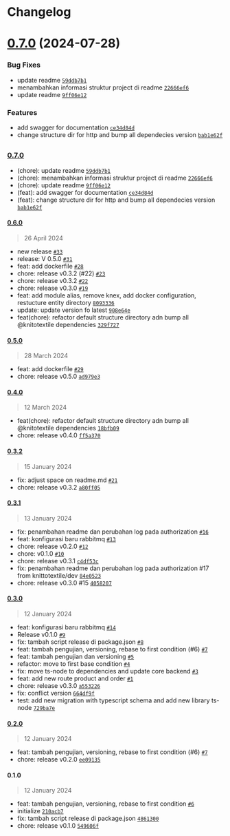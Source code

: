 # Changelog

# [0.7.0](https://github.com/knittotextile/rest-boilerplate-ts/compare/0.6.0...0.7.0) (2024-07-28)


### Bug Fixes

* update readme [`59ddb7b1`](https://github.com/knittotextile/rest-boilerplate-ts/commit/59ddb7b1fb75482e7180e3d33f731075ccd63f5b)
* menambahkan informasi struktur project di readme [`22666ef6`](https://github.com/knittotextile/rest-boilerplate-ts/commit/22666ef6ca248cc5f7b2f6c75f322c8032311d6f)
* update readme [`9ff06e12`](https://github.com/knittotextile/rest-boilerplate-ts/commit/9ff06e1270dfc4214c2ecee418a5a7922e5715c9)


### Features

* add swagger for documentation [`ce34d84d`](https://github.com/knittotextile/rest-boilerplate-ts/commit/ce34d84d6429488cbfac357663864e7757b7e1e0)
* change structure dir for http and bump all dependecies version [`bab1e62f`](https://github.com/knittotextile/rest-boilerplate-ts/commit/bab1e62f62133f9e44b66b453702bc3e816891d4)

##

### [0.7.0](https://github.com/knittotextile/rest-boilerplate-ts/compare/0.6.0...0.7.0)
- (chore): update readme [`59ddb7b1`](https://github.com/knittotextile/rest-boilerplate-ts/commit/59ddb7b1fb75482e7180e3d33f731075ccd63f5b)
- (chore): menambahkan informasi struktur project di readme [`22666ef6`](https://github.com/knittotextile/rest-boilerplate-ts/commit/22666ef6ca248cc5f7b2f6c75f322c8032311d6f)
- (chore): update readme [`9ff06e12`](https://github.com/knittotextile/rest-boilerplate-ts/commit/9ff06e1270dfc4214c2ecee418a5a7922e5715c9)
- (feat): add swagger for documentation [`ce34d84d`](https://github.com/knittotextile/rest-boilerplate-ts/commit/ce34d84d6429488cbfac357663864e7757b7e1e0)
- (feat): change structure dir for http and bump all dependecies version [`bab1e62f`](https://github.com/knittotextile/rest-boilerplate-ts/commit/bab1e62f62133f9e44b66b453702bc3e816891d4)

#### [0.6.0](https://github.com/knittotextile/rest-boilerplate-ts/compare/0.5.0...0.6.0)

> 26 April 2024

- new release [`#33`](https://github.com/knittotextile/rest-boilerplate-ts/pull/33)
- release: V 0.5.0 [`#31`](https://github.com/knittotextile/rest-boilerplate-ts/pull/31)
- feat: add dockerfile [`#28`](https://github.com/knittotextile/rest-boilerplate-ts/pull/28)
- chore: release v0.3.2 (#22) [`#23`](https://github.com/knittotextile/rest-boilerplate-ts/pull/23)
- chore: release v0.3.2 [`#22`](https://github.com/knittotextile/rest-boilerplate-ts/pull/22)
- chore: release v0.3.0 [`#19`](https://github.com/knittotextile/rest-boilerplate-ts/pull/19)
- feat: add module alias, remove knex, add docker configuration, restucture entity directory [`8093336`](https://github.com/knittotextile/rest-boilerplate-ts/commit/8093336d8a4cfdd8d341e2bf08abb6e8c014eace)
- update: update version fo latest [`908e64e`](https://github.com/knittotextile/rest-boilerplate-ts/commit/908e64e2708ebcd2b1d5177f9b0d17324fbc18c8)
- feat(chore): refactor default structure directory adn bump all @knitotextile dependencies [`329f727`](https://github.com/knittotextile/rest-boilerplate-ts/commit/329f7270b7b9beaafffe128ee125c89237c6ce44)

#### [0.5.0](https://github.com/knittotextile/rest-boilerplate-ts/compare/0.4.0...0.5.0)

> 28 March 2024

- feat: add dockerfile [`#29`](https://github.com/knittotextile/rest-boilerplate-ts/pull/29)
- chore: release v0.5.0 [`ad979e3`](https://github.com/knittotextile/rest-boilerplate-ts/commit/ad979e30b2812eb18f1900453bb8b8ccb6d479d5)

#### [0.4.0](https://github.com/knittotextile/rest-boilerplate-ts/compare/0.3.2...0.4.0)

> 12 March 2024

- feat(chore): refactor default structure directory adn bump all @knitotextile dependencies [`18bfb09`](https://github.com/knittotextile/rest-boilerplate-ts/commit/18bfb09f0006a9c078af124c172c359abd396851)
- chore: release v0.4.0 [`ff5a370`](https://github.com/knittotextile/rest-boilerplate-ts/commit/ff5a370363720566825e8243d7c904e293286dce)

#### [0.3.2](https://github.com/knittotextile/rest-boilerplate-ts/compare/0.3.1...0.3.2)

> 15 January 2024

- fix: adjust space on readme.md [`#21`](https://github.com/knittotextile/rest-boilerplate-ts/pull/21)
- chore: release v0.3.2 [`a80ff05`](https://github.com/knittotextile/rest-boilerplate-ts/commit/a80ff052a394a7e2a98c3da63bc6c77f23070b61)

#### [0.3.1](https://github.com/knittotextile/rest-boilerplate-ts/compare/0.3.0...0.3.1)

> 13 January 2024

- fix: penambahan readme dan perubahan log pada authorization [`#16`](https://github.com/knittotextile/rest-boilerplate-ts/pull/16)
- feat: konfigurasi baru rabbitmq [`#13`](https://github.com/knittotextile/rest-boilerplate-ts/pull/13)
- chore: release v0.2.0 [`#12`](https://github.com/knittotextile/rest-boilerplate-ts/pull/12)
- chore: v0.1.0 [`#10`](https://github.com/knittotextile/rest-boilerplate-ts/pull/10)
- chore: release v0.3.1 [`c4df53c`](https://github.com/knittotextile/rest-boilerplate-ts/commit/c4df53ceffe58ad232e57e91e79985ba60796ceb)
- fix: penambahan readme dan perubahan log pada authorization #17 from knittotextile/dev [`84e0523`](https://github.com/knittotextile/rest-boilerplate-ts/commit/84e0523ae1f39e97d48ef92c430f5b54f8e1a622)
- chore: release v0.3.0  #15 [`4058207`](https://github.com/knittotextile/rest-boilerplate-ts/commit/4058207cf675851d95e242ec0a8d963a3bf8ce00)

#### [0.3.0](https://github.com/knittotextile/rest-boilerplate-ts/compare/0.2.0...0.3.0)

> 12 January 2024

- feat: konfigurasi baru rabbitmq  [`#14`](https://github.com/knittotextile/rest-boilerplate-ts/pull/14)
- Release v0.1.0 [`#9`](https://github.com/knittotextile/rest-boilerplate-ts/pull/9)
- fix: tambah script release di package.json [`#8`](https://github.com/knittotextile/rest-boilerplate-ts/pull/8)
- feat: tambah pengujian, versioning, rebase to first condition (#6) [`#7`](https://github.com/knittotextile/rest-boilerplate-ts/pull/7)
- feat: tambah pengujian dan versioning [`#5`](https://github.com/knittotextile/rest-boilerplate-ts/pull/5)
- refactor: move to first base condition [`#4`](https://github.com/knittotextile/rest-boilerplate-ts/pull/4)
- fix: move ts-node to dependencies and update core backend [`#3`](https://github.com/knittotextile/rest-boilerplate-ts/pull/3)
- feat: add new route product and order [`#1`](https://github.com/knittotextile/rest-boilerplate-ts/pull/1)
- chore: release v0.3.0 [`a553226`](https://github.com/knittotextile/rest-boilerplate-ts/commit/a553226fa31ac6032f184390edd61b4da74d822a)
- fix: conflict version [`664df9f`](https://github.com/knittotextile/rest-boilerplate-ts/commit/664df9f58e1efccf8a47008911278199909a1e3f)
- test: add new migration with typescript schema and add new library ts-node [`729ba7e`](https://github.com/knittotextile/rest-boilerplate-ts/commit/729ba7e5e367a801f34f6b62232b2281fdc852d5)

#### [0.2.0](https://github.com/knittotextile/rest-boilerplate-ts/compare/0.1.0...0.2.0)

> 12 January 2024

- feat: tambah pengujian, versioning, rebase to first condition (#6) [`#7`](https://github.com/knittotextile/rest-boilerplate-ts/pull/7)
- chore: release v0.2.0 [`ee09135`](https://github.com/knittotextile/rest-boilerplate-ts/commit/ee0913525e208f58a3979154767a3a91792444a4)

#### 0.1.0

> 12 January 2024

- feat: tambah pengujian, versioning, rebase to first condition [`#6`](https://github.com/knittotextile/rest-boilerplate-ts/pull/6)
- initialize [`210acb7`](https://github.com/knittotextile/rest-boilerplate-ts/commit/210acb7f173e0420e9acb05f05a02f825a18a87c)
- fix: tambah script release di package.json [`4861300`](https://github.com/knittotextile/rest-boilerplate-ts/commit/4861300c7c14f0748876915b2b0078b4ef775fbf)
- chore: release v0.1.0 [`549606f`](https://github.com/knittotextile/rest-boilerplate-ts/commit/549606ff9c8140e6b199adca2ea11e4988bb0966)
